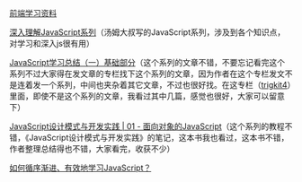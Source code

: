 [前端学习资料](https://juejin.im/post/5a0c1956f265da430a501f51)

[深入理解JavaScript系列](https://link.juejin.im/?target=http%3A%2F%2Fwww.cnblogs.com%2FTomXu%2Farchive%2F2011%2F12%2F15%2F2288411.html)（汤姆大叔写的JavaScript系列，涉及到各个知识点，对学习和深入js很有用） 

[JavaScript学习总结（一）基础部分](https://link.juejin.im?target=https%3A%2F%2Fsegmentfault.com%2Fa%2F1190000000652749)（这个系列的文章不错，不要忘记看完这个系列不过大家得在发文章的专栏找下这个系列的文章，因为作者在这个专栏发文不是连着发一个系列，中间也夹杂着其它文章，不过也很好找。在这专栏（[trigkit4](https://link.juejin.im?target=https%3A%2F%2Fsegmentfault.com%2Fblog%2Ftrigkit4)）里面，即使不是这个系列的文章，我看过其中几篇，感觉也很好，大家可以留意下）

[JavaScript设计模式与开发实践 | 01 - 面向对象的JavaScript](https://link.juejin.im/?target=https%3A%2F%2Fsegmentfault.com%2Fa%2F1190000003932488)（这个系列的教程不错，《JavaScript设计模式与开发实践》的笔记，这本书我也看过，这本书不错，作者整理总结得也不错，大家看完，收获不少） 

[如何循序渐进、有效地学习JavaScript？](https://link.juejin.im/?target=https%3A%2F%2Fwww.zhihu.com%2Fquestion%2F19713563) 

